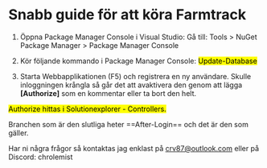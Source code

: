 # Snabb guide för att köra **Farmtrack**

1. Öppna Package Manager Console i Visual Studio:
Gå till: Tools > NuGet Package Manager > Package Manager Console

2. Kör följande kommando i Package Manager Console:
<mark>Update-Database</mark>

3. Starta Webbapplikationen (F5) och registrera en ny användare.
Skulle inloggningen krångla så går det att avaktivera den genom att lägga **[Authorize]** som en kommentar eller ta bort den helt.

<mark>Authorize hittas i Solutionexplorer - Controllers.</mark>

Branchen som är den slutliga heter ==After-Login== och det är den som gäller.

Har ni några frågor så kontaktas jag enklast på crv87@outlook.com eller på Discord: chrolemist

